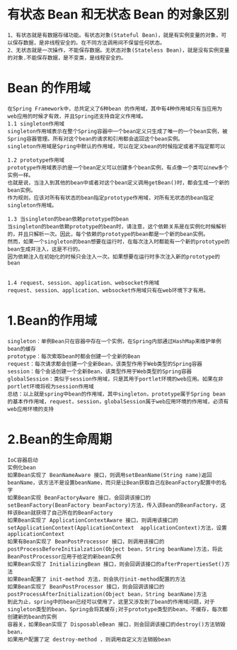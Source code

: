 

# 有状态 Bean 和无状态 Bean 的对象区别
    1、有状态就是有数据存储功能。有状态对象(Stateful Bean)，就是有实例变量的对象，可以保存数据，是非线程安全的。在不同方法调用间不保留任何状态。 
    2、无状态就是一次操作，不能保存数据。无状态对象(Stateless Bean)，就是没有实例变量的对象.不能保存数据，是不变类，是线程安全的。
    
# Bean 的作用域
    在Spring Framework中，总共定义了6种bean 的作用域，其中有4种作用域只有当应用为web应用的时候才有效，并且Spring还支持自定义作用域。
    1.1 singleton作用域
    singleton作用域表示在整个Spring容器中一个bean定义只生成了唯一的一个bean实例，被Spring容器管理。所有对这个bean的请求和引用都会返回这个bean实例。
    singleton作用域是Spring中默认的作用域，可以在定义bean的时候指定或者不指定都可以
    
    1.2 prototype作用域
    prototype作用域表示的是一个bean定义可以创建多个bean实例，有点像一个类可以new多个实例一样。
    也就是说，当注入到其他的bean中或者对这个bean定义调用getBean()时，都会生成一个新的bean实例。
    作为规则，应该对所有有状态的bean指定prototype作用域，对所有无状态的bean指定singleton作用域。
    
    1.3 当singleton的bean依赖prototype的bean
    当singleton的bean依赖prototype的bean时，请注意，这个依赖关系是在实例化时候解析的，并且只解析一次。因此，每个依赖的prototype的bean都是一个新的bean实例。
    然而，如果一个singleton的bean想要在运行时，在每次注入时都能有一个新的prototype的bean生成并注入，这是不行的。
    因为依赖注入在初始化的时候只会注入一次。如果想要在运行时多次注入新的prototype的bean
    
    
    1.4 request、session、application、websocket作用域
    request、session、application、websocket作用域只有在web环境下才有用。


#  1.Bean的作用域
   
    singleton：单例Bean只在容器中存在一个实例，在Spring内部通过HashMap来维护单例bean的缓存
    prototype：每次索取bean时都会创建一个全新的Bean
    request：每次请求都会创建一个全新Bean，该类型作用于Web类型的Spring容器
    session：每个会话创建一个全新Bean，该类型作用于Web类型的Spring容器
    globalSession：类似于session作用域，只是其用于portlet环境的web应用。如果在非portlet环境将视为session作用域
    总结：以上就是spring中bean的作用域，其中singleton，prototype属于Spring bean的基本作作用域，request，session，globalSession属于web应用环境的作用域，必须有web应用环境的支持

# 2.Bean的生命周期
    IoC容器启动
    实例化bean
    如果Bean实现了 BeanNameAware 接口，则调用setBeanName(String name)返回beanName，该方法不是设置beanName，而只是让Bean获取自己在BeanFactory配置中的名字
    如果Bean实现 BeanFactoryAware 接口，会回调该接口的setBeanFactory(BeanFactory beanFactory)方法，传入该Bean的BeanFactory，这样该Bean就获得了自己所在的BeanFactory
    如果Bean实现了 ApplicationContextAware 接口，则调用该接口的setApplicationContext(ApplicationContext  applicationContext)方法，设置applicationContext
    如果有Bean实现了 BeanPostProcessor 接口，则调用该接口的postProcessBeforeInitialzation(Object bean，String beanName)方法，将此BeanPostProcessor应用于给定的新bean实例
    如果Bean实现了 InitializingBean 接口，则会回调该接口的afterPropertiesSet()方法
    如果Bean配置了 init-method 方法，则会执行init-method配置的方法
    如果Bean实现了 BeanPostProcessor 接口，则会回调该接口的postProcessAfterInitialization(Object bean，String beanName)方法
    到此为止，spring中的bean已经可以使用了，这里又涉及到了bean的作用域问题，对于singleton类型的bean，Spring会将其缓存;对于prototype类型的bean，不缓存，每次都创建新的bean的实例
    容器关，如果Bean实现了 DisposableBean 接口，则会回调该接口的destroy()方法销毁bean，
    如果用户配置了定 destroy-method ，则调用自定义方法销毁bean
    

